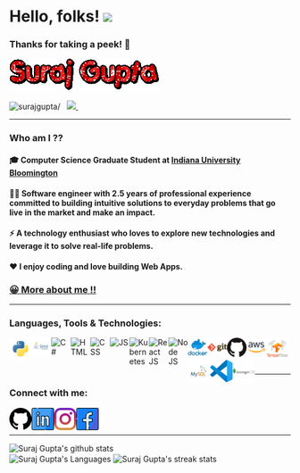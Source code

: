 

# Hello, folks! <img src="https://raw.githubusercontent.com/MartinHeinz/MartinHeinz/master/wave.gif" width="30px">
### Thanks for taking a peek! 🥳
![Name gif](https://github.com/surajgupta-git/surajgupta-git/blob/main/name.gif)

<p align="left"> 
  <img src=https://komarev.com/ghpvc/?username=surajgupta-git alt=surajgupta/> &nbsp; 
  <a href="https://www.linkedin.com/in/surajguptagudla/">
    <img src="https://img.shields.io/badge/SurajGupta-blue?style=flat&logo=linkedin">
  </a> &nbsp;    
</p>

 --- 


### Who am I ?? <br/>
#### 🎓 Computer Science Graduate Student at [Indiana University Bloomington](https://cs.indiana.edu/)<br>
#### 👩‍💻 Software engineer with 2.5 years of professional experience committed to building intuitive solutions to everyday problems that go live in the market and make an impact.<br> 
#### ⚡ A technology enthusiast who loves to explore new technologies and leverage it to solve real-life problems. <br>
#### ❤ I enjoy coding and love building Web Apps.<br />

### [😀 More about me !!](https://surajgupta-git.github.io/portfolio-2/)

---

### Languages, Tools & Technologies:


[<img align="left" alt="Python" width="40px" src="https://raw.githubusercontent.com/github/explore/80688e429a7d4ef2fca1e82350fe8e3517d3494d/topics/python/python.png" />][resources]
[<img align="left" alt="Java" width="35px" src="https://raw.githubusercontent.com/github/explore/80688e429a7d4ef2fca1e82350fe8e3517d3494d/topics/java/java.png" />][resources]
[<img align="left" alt="C#" width="35px" src="https://user-images.githubusercontent.com/66148226/128506236-a0285195-cd7b-4e90-b006-6a9bfb27c2eb.png" />][resources]
[<img align="left" alt="HTML" width="35px" src="https://user-images.githubusercontent.com/66148226/128506571-beab6911-692d-48ae-b3b1-ea3d3d78e52c.png" />][resources]
[<img align="left" alt="CSS" width="35px" src="https://cdn.pixabay.com/photo/2017/08/05/11/16/logo-2582747_1280.png" />][resources]
[<img align="left" alt="JS" width="35px" src="https://user-images.githubusercontent.com/66148226/128506828-01f74d08-ff49-4621-8ead-bcdd4674a3d2.png" />][resources]
[<img align="left" alt="Kubernetes" width="35px" src="https://user-images.githubusercontent.com/66148226/128506883-bdee27fb-e831-4493-b198-74a1eb4958c5.png" />][resources]
[<img align="left" alt="React JS" width="35px" src="https://user-images.githubusercontent.com/66148226/128507502-cd6a43eb-6fdd-4e51-b5c0-8cc7c5e8ab3f.png" />][resources]
[<img align="left" alt="Node JS" width="35px" src="https://user-images.githubusercontent.com/66148226/128507571-c0236352-608e-4296-be4b-55301cb9dceb.png" />][resources]
[<img align="left" alt="Docker" width="35px" src="https://raw.githubusercontent.com/github/explore/80688e429a7d4ef2fca1e82350fe8e3517d3494d/topics/docker/docker.png" />][resources]
[<img align="left" alt="Git" width="35px" src="https://raw.githubusercontent.com/github/explore/80688e429a7d4ef2fca1e82350fe8e3517d3494d/topics/git/git.png" />][resources]
[<img align="left" alt="GitHub" width="35px" src="https://raw.githubusercontent.com/github/explore/78df643247d429f6cc873026c0622819ad797942/topics/github/github.png" />][resources]
[<img align="left" alt="AWS" width="35px" src="https://raw.githubusercontent.com/github/explore/e94815998e4e0713912fed477a1f346ec04c3da2/topics/aws/aws.png" />][resources]
[<img align="left" alt="TensorFlow" width="40px" 
src="https://raw.githubusercontent.com/github/explore/80688e429a7d4ef2fca1e82350fe8e3517d3494d/topics/tensorflow/tensorflow.png" />][resources]
[<img align="left" alt="MySQL" width="40px" src="https://raw.githubusercontent.com/github/explore/80688e429a7d4ef2fca1e82350fe8e3517d3494d/topics/mysql/mysql.png" />][resources]
[<img align="left" alt="Visual Studio Code" width="40px" src="https://raw.githubusercontent.com/github/explore/80688e429a7d4ef2fca1e82350fe8e3517d3494d/topics/visual-studio-code/visual-studio-code.png" />][resources]
[<img align="left" alt="MongoDB" width="40px" src="https://raw.githubusercontent.com/github/explore/80688e429a7d4ef2fca1e82350fe8e3517d3494d/topics/mongodb/mongodb.png" />][resources]<br />
<br />
<br />


---

### Connect with me:

[<img align="left" width="40px" alt="codeSTACKr | Twitter" width="22px" src="Icons\iconmonstr-github-1.svg" />][GitHub]
[<img align="left" width="40px" alt="codeSTACKr | LinkedIn" width="22px" src="Icons/linkedin-logo.svg" />][linkedin]
[<img align="left" width="40px" alt="codeSTACKr | Instagram" width="22px" src="Icons/instagram.svg" />][instagram]
[<img align="left" width="40px" alt="codeSTACKr | LinkedIn" width="22px" src="Icons/facebook-logo.svg" />][FaceBook]

<br/>
<br />

---
<img align="center" src="https://github-readme-stats.vercel.app/api/?username=surajgupta-git&count_private=true&theme=tokyonight&showicons=true" alt="Suraj Gupta's github stats"/>
<br>
<img align="center" src="https://github-readme-stats.vercel.app/api/top-langs/?username=surajgupta-git&langs_count=5&theme=tokyonight" alt="Suraj Gupta's Languages"/>
<img align="center" src="https://github-readme-streak-stats.herokuapp.com/?user=surajgupta-git" alt="Suraj Gupta's streak stats"/>


[GitHub]: https://github.com/surajgupta-git
[instagram]: https://www.instagram.com/suraj.gupta_sg/
[linkedin]: https://www.linkedin.com/in/surajguptagudla/
[FaceBook]: https://www.facebook.com/SurajGupta.Gudla/
[resources]: https://surajgupta-git.github.io/portfolio-2/
